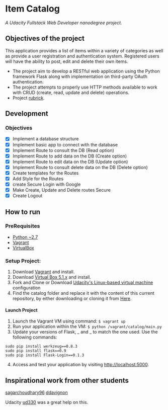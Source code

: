 # Item Catalog

_A Udacity Fullstack Web Developer nanodegree project._

## Objectives of the project

This application provides a list of items within a variety of categories as well as provide a user registration and authentication system. Registered users will have the ability to post, edit and delete their own items. 

- The project aim to develop a RESTful web application using the Python framework Flask along with implementation on third-party OAuth authentication. 
- The project attempts to properly use HTTP methods available to work with CRUD (create, read, update and delete) operations.
- Project [rubrick](https://review.udacity.com/#!/rubrics/5/view).

## Development

### Objectives

- [X] Implement a database structure
- [X] Implement basic app to connect with the database
- [X] Implement Route to consult the DB (Read option)
- [X] Implement Route to add data on the DB (Create option)
- [X] Implement Route to edit data on the DB (Update option)
- [X] Implement Route to consult delete data on the DB (Delete option)
- [X] Create templates for the Routes
- [X] Add Style for the Routes
- [X] create Secure Login with Google
- [X] Make Create, Update and Delete routes Secure
- [X] Create Logout

## How to run

### PreRequisites
 - [Python ~2.7](https://www.python.org/)
 - [Vagrant](https://www.vagrantup.com/)
 - [VirtualBox](https://www.virtualbox.org/)
 
### Setup Project:

1. Download [Vagrant](https://www.vagrantup.com/downloads.html) and install.
2. Download [Virtual Box 5.1.x](https://www.virtualbox.org/wiki/Download_Old_Builds_5_1) and install.
3. Fork and Clone or Download [Udacity's Linux-based virtual machine](https://github.com/udacity/fullstack-nanodegree-vm) configuration
4. Find the catalog folder and replace it with the content of this current repository, by either downloading or cloning it from [Here](https://github.com/andrevst/fsnd-p4-item-catalog).

#### Launch Project
1. Launch the Vagrant VM using command: ```$ vagrant up```
2. Run your application within the VM: ```$ python /vagrant/catalog/main.py```
3. Update your versions of Flask, _ and _ to match the one used. Use the following commands:

```shell
sudo pip install werkzeug==0.8.3
sudo pip install flask==0.9
sudo pip install Flask-Login==0.1.3
```

4. Access and test your application by visiting [http://localhost:5000](http://localhost:5000).

## Inspirational work from other students

[sagarchoudhary96](https://github.com/sagarchoudhary96/P5-Item-Catalog)
[ddavignon](https://github.com/ddavignon/item-catalog)

Udacity [ud330](https://github.com/udacity/ud330) was a great help on this.
